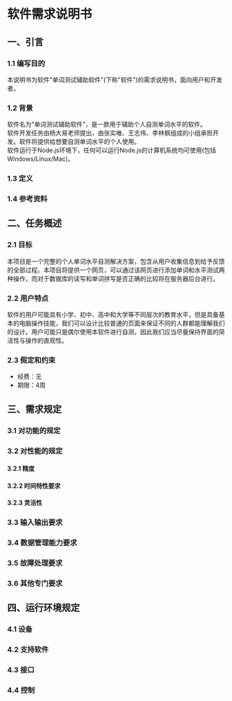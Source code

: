 软件需求说明书
=============

## 一、引言

### 1.1 编写目的

本说明书为软件"单词测试辅助软件"(下称"软件")的需求说明书，面向用户和开发者。

### 1.2 背景

软件名为"单词测试辅助软件"，是一款用于辅助个人自测单词水平的软件。  
软件开发任务由杨大易老师提出，由张实唯、王志伟、李林枫组成的小组承担开发。软件将提供给想要自测单词水平的个人使用。  
软件运行于Node.js环境下，任何可以运行Node.js的计算机系统均可使用(包括Windows/Linux/Mac)。

### 1.3 定义

### 1.4 参考资料

## 二、任务概述

### 2.1 目标

本项目是一个完整的个人单词水平自测解决方案，包含从用户收集信息到给予反馈的全部过程。本项目将提供一个网页，可以通过该网页进行添加单词和水平测试两种操作，而对于数据库的读写和单词拼写是否正确的比较将在服务器后台进行。

### 2.2 用户特点

软件的用户可能具有小学、初中、高中和大学等不同层次的教育水平，但是具备基本的电脑操作技能，我们可以设计比较普通的页面来保证不同的人群都能理解我们的设计。用户可能只是偶尔使用本软件进行自测，因此我们应当尽量保持界面的简洁性与操作的直观性。

### 2.3 假定和约束

- 经费：无
- 期限：4周

## 三、需求规定

### 3.1 对功能的规定

### 3.2 对性能的规定

#### 3.2.1 精度

#### 3.2.2 时间特性要求

#### 3.2.3 灵活性

### 3.3 输入输出要求

### 3.4 数据管理能力要求

### 3.5 故障处理要求

### 3.6 其他专门要求

## 四、运行环境规定

### 4.1 设备

### 4.2 支持软件

### 4.3 接口

### 4.4 控制









